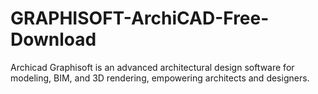# GRAPHISOFT-ArchiCAD-Free-Download
Archicad Graphisoft is an advanced architectural design software for modeling, BIM, and 3D rendering, empowering architects and designers.
